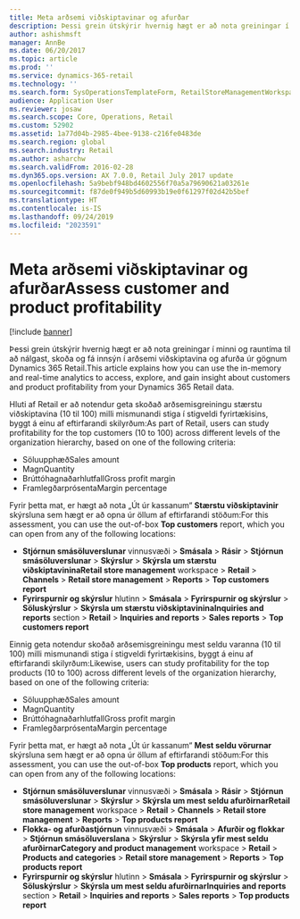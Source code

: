 ```yaml
---
title: Meta arðsemi viðskiptavinar og afurðar
description: Þessi grein útskýrir hvernig hægt er að nota greiningar í minni og rauntíma til að nálgast, skoða og fá innsýn í arðsemi viðskiptavina og afurða úr gögnum Dynamics 365 Retail.
author: ashishmsft
manager: AnnBe
ms.date: 06/20/2017
ms.topic: article
ms.prod: ''
ms.service: dynamics-365-retail
ms.technology: ''
ms.search.form: SysOperationsTemplateForm, RetailStoreManagementWorkspace
audience: Application User
ms.reviewer: josaw
ms.search.scope: Core, Operations, Retail
ms.custom: 52902
ms.assetid: 1a77d04b-2985-4bee-9138-c216fe0483de
ms.search.region: global
ms.search.industry: Retail
ms.author: asharchw
ms.search.validFrom: 2016-02-28
ms.dyn365.ops.version: AX 7.0.0, Retail July 2017 update
ms.openlocfilehash: 5a9bebf948bd4602556f70a5a79690621a03261e
ms.sourcegitcommit: f87de0f949b5d60993b19e0f61297f02d42b5bef
ms.translationtype: HT
ms.contentlocale: is-IS
ms.lasthandoff: 09/24/2019
ms.locfileid: "2023591"
---
```

# <a name="assess-customer-and-product-profitability"></a><span data-ttu-id="5428d-103">Meta arðsemi viðskiptavinar og afurðar</span><span class="sxs-lookup"><span data-stu-id="5428d-103">Assess customer and product profitability</span></span>

[!include [banner](includes/banner.md)]

<span data-ttu-id="5428d-104">Þessi grein útskýrir hvernig hægt er að nota greiningar í minni og rauntíma til að nálgast, skoða og fá innsýn í arðsemi viðskiptavina og afurða úr gögnum Dynamics 365 Retail.</span><span class="sxs-lookup"><span data-stu-id="5428d-104">This article explains how you can use the in-memory and real-time analytics to access, explore, and gain insight about customers and product profitability from your Dynamics 365 Retail data.</span></span>

<span data-ttu-id="5428d-105">Hluti af Retail er að notendur geta skoðað arðsemisgreiningu stærstu viðskiptavina (10 til 100) milli mismunandi stiga í stigveldi fyrirtækisins, byggt á einu af eftirfarandi skilyrðum:</span><span class="sxs-lookup"><span data-stu-id="5428d-105">As part of Retail, users can study profitability for the top customers (10 to 100) across different levels of the organization hierarchy, based on one of the following criteria:</span></span>

- <span data-ttu-id="5428d-106">Söluupphæð</span><span class="sxs-lookup"><span data-stu-id="5428d-106">Sales amount</span></span>
- <span data-ttu-id="5428d-107">Magn</span><span class="sxs-lookup"><span data-stu-id="5428d-107">Quantity</span></span>
- <span data-ttu-id="5428d-108">Brúttóhagnaðarhlutfall</span><span class="sxs-lookup"><span data-stu-id="5428d-108">Gross profit margin</span></span>
- <span data-ttu-id="5428d-109">Framlegðarprósenta</span><span class="sxs-lookup"><span data-stu-id="5428d-109">Margin percentage</span></span>

<span data-ttu-id="5428d-110">Fyrir þetta mat, er hægt að nota „Út úr kassanum“ **Stærstu viðskiptavinir** skýrsluna sem hægt er að opna úr öllum af eftirfarandi stöðum:</span><span class="sxs-lookup"><span data-stu-id="5428d-110">For this assessment, you can use the out-of-box **Top customers** report, which you can open from any of the following locations:</span></span>

- <span data-ttu-id="5428d-111">**Stjórnun smásöluverslunar** vinnusvæði &gt; **Smásala** &gt; **Rásir** &gt; **Stjórnun smásöluverslunar** &gt; **Skýrslur** &gt; **Skýrsla um stærstu viðskiptavinina**</span><span class="sxs-lookup"><span data-stu-id="5428d-111">**Retail store management** workspace &gt; **Retail** &gt; **Channels** &gt; **Retail store management** &gt; **Reports** &gt; **Top customers report**</span></span>
- <span data-ttu-id="5428d-112">**Fyrirspurnir og skýrslur** hlutinn &gt; **Smásala** &gt; **Fyrirspurnir og skýrslur** &gt; **Söluskýrslur** &gt; **Skýrsla um stærstu viðskiptavinina**</span><span class="sxs-lookup"><span data-stu-id="5428d-112">**Inquiries and reports** section &gt; **Retail** &gt; **Inquiries and reports** &gt; **Sales reports** &gt; **Top customers report**</span></span>

<span data-ttu-id="5428d-113">Einnig geta notendur skoðað arðsemisgreiningu mest seldu varanna (10 til 100) milli mismunandi stiga í stigveldi fyrirtækisins, byggt á einu af eftirfarandi skilyrðum:</span><span class="sxs-lookup"><span data-stu-id="5428d-113">Likewise, users can study profitability for the top products (10 to 100) across different levels of the organization hierarchy, based on one of the following criteria:</span></span>

- <span data-ttu-id="5428d-114">Söluupphæð</span><span class="sxs-lookup"><span data-stu-id="5428d-114">Sales amount</span></span>
- <span data-ttu-id="5428d-115">Magn</span><span class="sxs-lookup"><span data-stu-id="5428d-115">Quantity</span></span>
- <span data-ttu-id="5428d-116">Brúttóhagnaðarhlutfall</span><span class="sxs-lookup"><span data-stu-id="5428d-116">Gross profit margin</span></span>
- <span data-ttu-id="5428d-117">Framlegðarprósenta</span><span class="sxs-lookup"><span data-stu-id="5428d-117">Margin percentage</span></span>

<span data-ttu-id="5428d-118">Fyrir þetta mat, er hægt að nota „Út úr kassanum“ **Mest seldu vörurnar** skýrsluna sem hægt er að opna úr öllum af eftirfarandi stöðum:</span><span class="sxs-lookup"><span data-stu-id="5428d-118">For this assessment, you can use the out-of-box **Top products** report, which you can open from any of the following locations:</span></span>

- <span data-ttu-id="5428d-119">**Stjórnun smásöluverslunar** vinnusvæði &gt; **Smásala** &gt; **Rásir** &gt; **Stjórnun smásöluverslunar** &gt; **Skýrslur** &gt; **Skýrsla um mest seldu afurðirnar**</span><span class="sxs-lookup"><span data-stu-id="5428d-119">**Retail store management** workspace &gt; **Retail** &gt; **Channels** &gt; **Retail store management** &gt; **Reports** &gt; **Top products report**</span></span>
- <span data-ttu-id="5428d-120">**Flokka- og afurðastjórnun** vinnusvæði &gt; **Smásala** &gt; **Afurðir og flokkar** &gt; **Stjórnun smásöluverslana** &gt; **Skýrslur** &gt; **Skýrsla yfir mest seldu afurðirnar**</span><span class="sxs-lookup"><span data-stu-id="5428d-120">**Category and product management** workspace &gt; **Retail** &gt; **Products and categories** &gt; **Retail store management** &gt; **Reports** &gt; **Top products report**</span></span>
- <span data-ttu-id="5428d-121">**Fyrirspurnir og skýrslur** hlutinn &gt; **Smásala** &gt; **Fyrirspurnir og skýrslur** &gt; **Söluskýrslur** &gt; **Skýrsla um mest seldu afurðirnar**</span><span class="sxs-lookup"><span data-stu-id="5428d-121">**Inquiries and reports** section &gt; **Retail** &gt; **Inquiries and reports** &gt; **Sales reports** &gt; **Top products report**</span></span>
